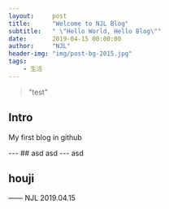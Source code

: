 ```yaml
---
layout:     post
title:      "Welcome to NJL Blog"
subtitle:   " \"Hello World, Hello Blog\""
date:       2019-04-15 00:00:00
author:     "NJL"
header-img: "img/post-bg-2015.jpg"
tags:
    - 生活
---
```


> "test"

## Intro

My first blog in github

<p id="build"></p>
---
## asd
asd
---
asd

## houji 

—— NJL 2019.04.15
